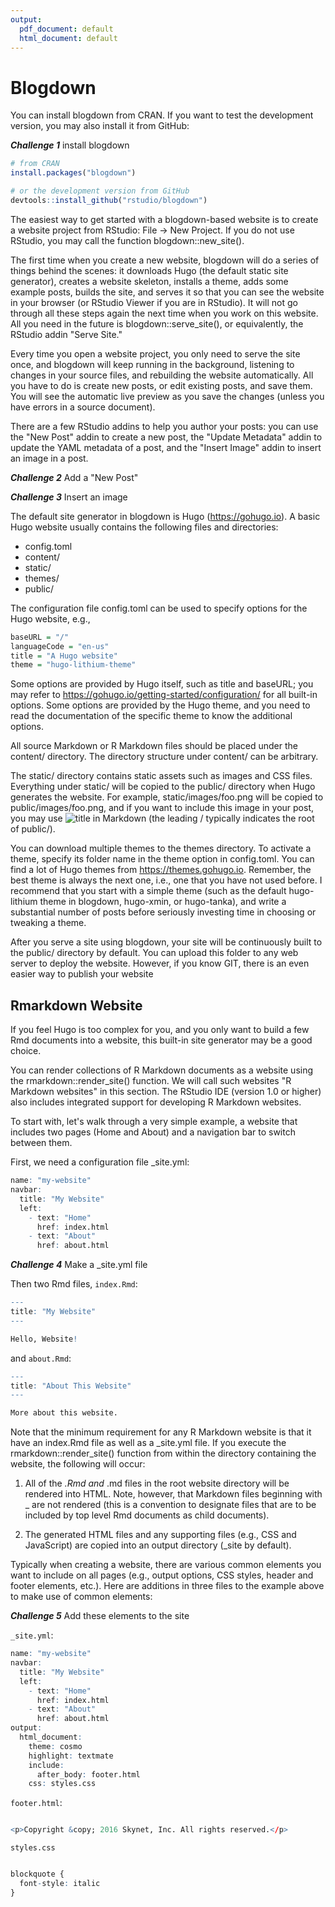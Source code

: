 ```yaml
---
output:
  pdf_document: default
  html_document: default
---
```


# Blogdown

You can install blogdown from CRAN. If you want to test the development version, you may also install it from GitHub:

***Challenge 1*** install blogdown


```r
# from CRAN
install.packages("blogdown")

# or the development version from GitHub
devtools::install_github("rstudio/blogdown")
```

The easiest way to get started with a blogdown-based website is to create a website project from RStudio: File -\> New Project. If you do not use RStudio, you may call the function blogdown::new_site().

The first time when you create a new website, blogdown will do a series of things behind the scenes: it downloads Hugo (the default static site generator), creates a website skeleton, installs a theme, adds some example posts, builds the site, and serves it so that you can see the website in your browser (or RStudio Viewer if you are in RStudio). It will not go through all these steps again the next time when you work on this website. All you need in the future is blogdown::serve_site(), or equivalently, the RStudio addin "Serve Site."

Every time you open a website project, you only need to serve the site once, and blogdown will keep running in the background, listening to changes in your source files, and rebuilding the website automatically. All you have to do is create new posts, or edit existing posts, and save them. You will see the automatic live preview as you save the changes (unless you have errors in a source document).

There are a few RStudio addins to help you author your posts: you can use the "New Post" addin to create a new post, the "Update Metadata" addin to update the YAML metadata of a post, and the "Insert Image" addin to insert an image in a post.

***Challenge 2*** Add a "New Post"

***Challenge 3*** Insert an image

The default site generator in blogdown is Hugo (<https://gohugo.io>). A basic Hugo website usually contains the following files and directories:

-   config.toml
-   content/
-   static/
-   themes/
-   public/

The configuration file config.toml can be used to specify options for the Hugo website, e.g.,


```r
baseURL = "/"
languageCode = "en-us"
title = "A Hugo website"
theme = "hugo-lithium-theme"
```

Some options are provided by Hugo itself, such as title and baseURL; you may refer to <https://gohugo.io/getting-started/configuration/> for all built-in options. Some options are provided by the Hugo theme, and you need to read the documentation of the specific theme to know the additional options.

All source Markdown or R Markdown files should be placed under the content/ directory. The directory structure under content/ can be arbitrary.

The static/ directory contains static assets such as images and CSS files. Everything under static/ will be copied to the public/ directory when Hugo generates the website. For example, static/images/foo.png will be copied to public/images/foo.png, and if you want to include this image in your post, you may use ![title](/images/foo.png) in Markdown (the leading / typically indicates the root of public/).

You can download multiple themes to the themes directory. To activate a theme, specify its folder name in the theme option in config.toml. You can find a lot of Hugo themes from <https://themes.gohugo.io>. Remember, the best theme is always the next one, i.e., one that you have not used before. I recommend that you start with a simple theme (such as the default hugo-lithium theme in blogdown, hugo-xmin, or hugo-tanka), and write a substantial number of posts before seriously investing time in choosing or tweaking a theme.

After you serve a site using blogdown, your site will be continuously built to the public/ directory by default. You can upload this folder to any web server to deploy the website. However, if you know GIT, there is an even easier way to publish your website

## Rmarkdown Website

If you feel Hugo is too complex for you, and you only want to build a few Rmd documents into a website, this built-in site generator may be a good choice.

You can render collections of R Markdown documents as a website using the rmarkdown::render_site() function. We will call such websites "R Markdown websites" in this section. The RStudio IDE (version 1.0 or higher) also includes integrated support for developing R Markdown websites.

To start with, let's walk through a very simple example, a website that includes two pages (Home and About) and a navigation bar to switch between them.

First, we need a configuration file \_site.yml:


```r
name: "my-website"
navbar:
  title: "My Website"
  left:
    - text: "Home"
      href: index.html
    - text: "About"
      href: about.html
```

***Challenge 4*** Make a \_site.yml file

Then two Rmd files, <code>index.Rmd</code>:


```r
---
title: "My Website"
---

Hello, Website!
```

and <code>about.Rmd</code>:


```r
---
title: "About This Website"
---

More about this website.
```

Note that the minimum requirement for any R Markdown website is that it have an index.Rmd file as well as a \_site.yml file. If you execute the rmarkdown::render_site() function from within the directory containing the website, the following will occur:

1.  All of the *.Rmd and* .md files in the root website directory will be rendered into HTML. Note, however, that Markdown files beginning with \_ are not rendered (this is a convention to designate files that are to be included by top level Rmd documents as child documents).

2.  The generated HTML files and any supporting files (e.g., CSS and JavaScript) are copied into an output directory (\_site by default).

Typically when creating a website, there are various common elements you want to include on all pages (e.g., output options, CSS styles, header and footer elements, etc.). Here are additions in three files to the example above to make use of common elements:

***Challenge 5*** Add these elements to the site

<code>\_site.yml</code>:


```r
name: "my-website"
navbar:
  title: "My Website"
  left:
    - text: "Home"
      href: index.html
    - text: "About"
      href: about.html
output:
  html_document:
    theme: cosmo
    highlight: textmate
    include:
      after_body: footer.html
    css: styles.css
```

<code>footer.html</code>:


```r

<p>Copyright &copy; 2016 Skynet, Inc. All rights reserved.</p>
```

<code>styles.css</code>


```r

blockquote {
  font-style: italic
}
```
